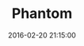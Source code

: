 ---
layout: inner
position: left
title: 'Phantom'
date: 2016-02-20 21:15:00
categories: development 
tags: Jekyll Sass Bootstrap
featured_image: './img/posts/04_phantom-jekyll-1130x864-2x.png'
project_link: 'https://github.com/jamigibbs'
button_icon: 'flask'
button_text: 'Visit Project'
lead_text: "A minimalist Jekyll theme that you're looking at it right now"
---